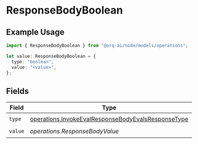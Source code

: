 # ResponseBodyBoolean

## Example Usage

```typescript
import { ResponseBodyBoolean } from "@orq-ai/node/models/operations";

let value: ResponseBodyBoolean = {
  type: "boolean",
  value: "<value>",
};
```

## Fields

| Field                                                                                                                    | Type                                                                                                                     | Required                                                                                                                 | Description                                                                                                              |
| ------------------------------------------------------------------------------------------------------------------------ | ------------------------------------------------------------------------------------------------------------------------ | ------------------------------------------------------------------------------------------------------------------------ | ------------------------------------------------------------------------------------------------------------------------ |
| `type`                                                                                                                   | [operations.InvokeEvalResponseBodyEvalsResponseType](../../models/operations/invokeevalresponsebodyevalsresponsetype.md) | :heavy_check_mark:                                                                                                       | N/A                                                                                                                      |
| `value`                                                                                                                  | *operations.ResponseBodyValue*                                                                                           | :heavy_check_mark:                                                                                                       | N/A                                                                                                                      |